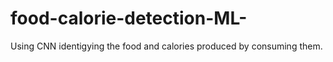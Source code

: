 # food-calorie-detection-ML-

Using CNN identigying the food and calories produced by consuming them.
